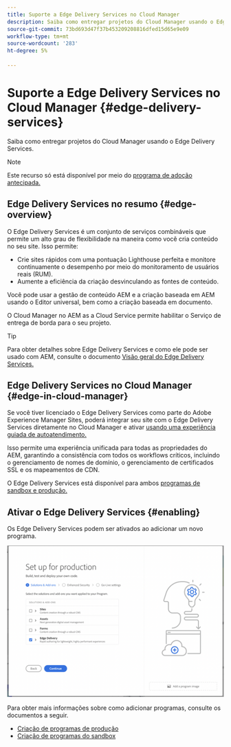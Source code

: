 ```yaml
---
title: Suporte a Edge Delivery Services no Cloud Manager
description: Saiba como entregar projetos do Cloud Manager usando o Edge Delivery Services.
source-git-commit: 73bd693d47f37b453209208816dfed15d65e9e09
workflow-type: tm+mt
source-wordcount: '283'
ht-degree: 5%

---
```



# Suporte a Edge Delivery Services no Cloud Manager {#edge-delivery-services}

Saiba como entregar projetos do Cloud Manager usando o Edge Delivery Services.

>[!NOTE]
>
>Este recurso só está disponível por meio do [programa de adoção antecipada.](/help/implementing/cloud-manager/release-notes/current.md#early-adoption)

## Edge Delivery Services no resumo {#edge-overview}

O Edge Delivery Services é um conjunto de serviços combináveis que permite um alto grau de flexibilidade na maneira como você cria conteúdo no seu site. Isso permite:

* Crie sites rápidos com uma pontuação Lighthouse perfeita e monitore continuamente o desempenho por meio do monitoramento de usuários reais (RUM).
* Aumente a eficiência da criação desvinculando as fontes de conteúdo.

Você pode usar a gestão de conteúdo AEM e a criação baseada em AEM usando o Editor universal, bem como a criação baseada em documento.

O Cloud Manager no AEM as a Cloud Service permite habilitar o Serviço de entrega de borda para o seu projeto.

>[!TIP]
>
>Para obter detalhes sobre Edge Delivery Services e como ele pode ser usado com AEM, consulte o documento [Visão geral do Edge Delivery Services.](/help/edge/overview.md)

## Edge Delivery Services no Cloud Manager {#edge-in-cloud-manager}

Se você tiver licenciado o Edge Delivery Services como parte do Adobe Experience Manager Sites, poderá integrar seu site com o Edge Delivery Services diretamente no Cloud Manager e ativar [usando uma experiência guiada de autoatendimento.](/help/implementing/cloud-manager/managing-code/private-repositories.md)

Isso permite uma experiência unificada para todas as propriedades do AEM, garantindo a consistência com todos os workflows críticos, incluindo o gerenciamento de nomes de domínio, o gerenciamento de certificados SSL e os mapeamentos de CDN.

O Edge Delivery Services está disponível para ambos [programas de sandbox e produção.](/help/implementing/cloud-manager/getting-access-to-aem-in-cloud/program-types.md)

## Ativar o Edge Delivery Services {#enabling}

Os Edge Delivery Services podem ser ativados ao adicionar um novo programa.

![Adicionar programa de produção com o Edge Delivery Services](assets/add-production-program-with-edge.png)

Para obter mais informações sobre como adicionar programas, consulte os documentos a seguir.

* [Criação de programas de produção](/help/implementing/cloud-manager/getting-access-to-aem-in-cloud/creating-production-programs.md)
* [Criação de programas do sandbox](/help/implementing/cloud-manager/getting-access-to-aem-in-cloud/creating-sandbox-programs.md)
